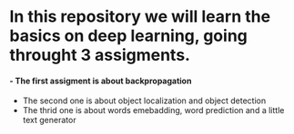 # In this repository we will learn the basics on deep learning, going throught 3 assigments.

#### - The first assigment is about backpropagation
- The second one is about object localization and object detection
- The thrid one is about words emebadding, word prediction and a little text generator
